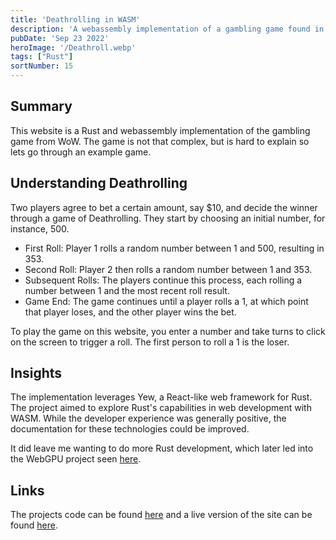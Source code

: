 ```yaml
---
title: 'Deathrolling in WASM'
description: 'A webassembly implementation of a gambling game found in WoW.'
pubDate: 'Sep 23 2022'
heroImage: '/Deathroll.webp'
tags: ["Rust"]
sortNumber: 15
---
```

## Summary

This website is a Rust and webassembly implementation of the gambling game from WoW.
The game is not that complex, but is hard to explain so lets go through an example game.

## Understanding Deathrolling

Two players agree to bet a certain amount, say $10, and decide the winner through a game of Deathrolling. They start by choosing an initial number, for instance, 500.

- First Roll: Player 1 rolls a random number between 1 and 500, resulting in 353.
- Second Roll: Player 2 then rolls a random number between 1 and 353.
- Subsequent Rolls: The players continue this process, each rolling a number between 1 and the most recent roll result.
- Game End: The game continues until a player rolls a 1, at which point that player loses, and the other player wins the bet.

To play the game on this website, you enter a number and take turns to click on the screen to trigger a roll. The first person to roll a 1 is the loser.

## Insights

The implementation leverages Yew, a React-like web framework for Rust. The project aimed to explore Rust's capabilities in web development with WASM. While the developer experience was generally positive, the documentation for these technologies could be improved.

It did leave me wanting to do more Rust development, which later led into the WebGPU project seen [here](https://madswolf.dk/projects/webgpu).

## Links

The projects code can be found [here](https://www.github.com/madswolf/deathrolling) and a live version of the site can be found [here](https://deathrolling.madswolf.dk/).
